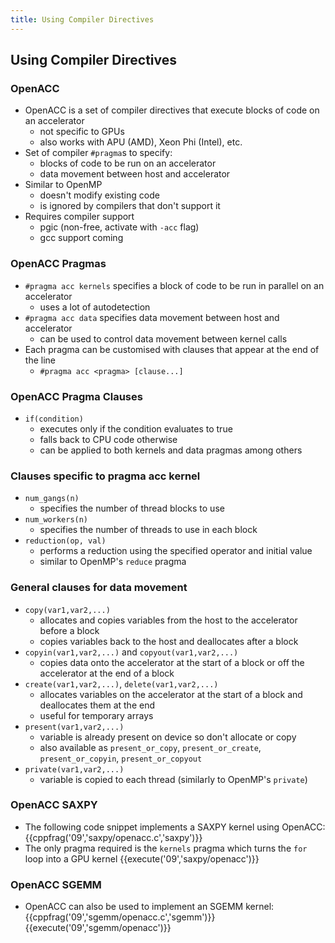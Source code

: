 ```yaml
---
title: Using Compiler Directives
---
```


## Using Compiler Directives

### OpenACC

* OpenACC is a set of compiler directives that execute blocks of code on an accelerator
    - not specific to GPUs
    - also works with APU (AMD), Xeon Phi (Intel), etc.
* Set of compiler ```#pragma```s to specify:
    - blocks of code to be run on an accelerator
    - data movement between host and accelerator
* Similar to OpenMP
    - doesn't modify existing code
    - is ignored by compilers that don't support it
* Requires compiler support
    - pgic (non-free, activate with ```-acc``` flag)
    - gcc support coming

### OpenACC Pragmas

* ```#pragma acc kernels``` specifies a block of code to be run in parallel on an accelerator
    - uses a lot of autodetection
* ```#pragma acc data``` specifies data movement between host and accelerator
    - can be used to control data movement between kernel calls
* Each pragma can be customised with clauses that appear at the end of the line
    - ```#pragma acc <pragma> [clause...]```

### OpenACC Pragma Clauses

* ```if(condition)```
    - executes only if the condition evaluates to true
    - falls back to CPU code otherwise
    - can be applied to both kernels and data pragmas among others

### Clauses specific to pragma acc kernel

* ```num_gangs(n)```
    - specifies the number of thread blocks to use
* ```num_workers(n)```
    - specifies the number of threads to use in each block
* ```reduction(op, val)```
    - performs a reduction using the specified operator and initial value
    - similar to OpenMP's ```reduce``` pragma

### General clauses for data movement

* ```copy(var1,var2,...)```
    - allocates and copies variables from the host to the accelerator before a block
    - copies variables back to the host and deallocates after a block
* ```copyin(var1,var2,...)``` and ```copyout(var1,var2,...)```
    - copies data onto the accelerator at the start of a block or off the accelerator at the end of a block
* ```create(var1,var2,...)```, ```delete(var1,var2,...)```
    - allocates variables on the accelerator at the start of a block and deallocates them at the end
    - useful for temporary arrays
* ```present(var1,var2,...)```
    - variable is already present on device so don't allocate or copy
    - also available as ```present_or_copy```, ```present_or_create```, ```present_or_copyin```, ```present_or_copyout```
* ```private(var1,var2,...)```
    - variable is copied to each thread (similarly to OpenMP's ```private```)

### OpenACC SAXPY

* The following code snippet implements a SAXPY kernel using OpenACC:
{{cppfrag('09','saxpy/openacc.c','saxpy')}}
* The only pragma required is the ```kernels``` pragma which turns the ```for``` loop into a GPU kernel
{{execute('09','saxpy/openacc')}}

### OpenACC SGEMM

* OpenACC can also be used to implement an SGEMM kernel:
{{cppfrag('09','sgemm/openacc.c','sgemm')}}
{{execute('09','sgemm/openacc')}}
